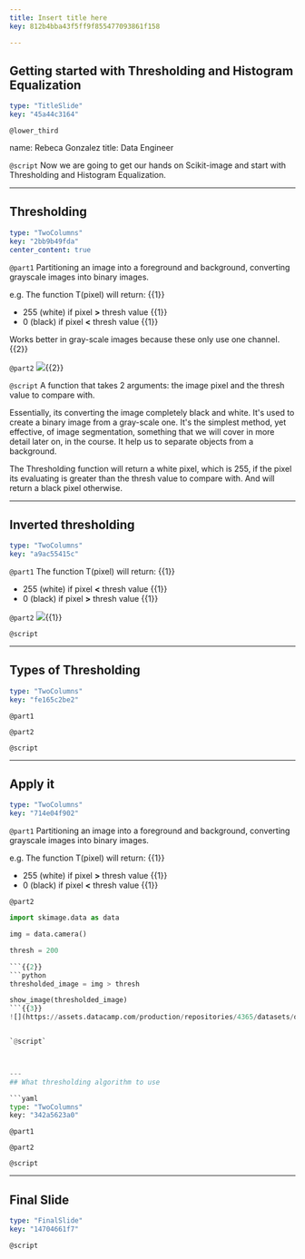 ```yaml
---
title: Insert title here
key: 812b4bba43f5ff9f855477093861f158

---
```

## Getting started with Thresholding and Histogram Equalization

```yaml
type: "TitleSlide"
key: "45a44c3164"
```

`@lower_third`

name: Rebeca Gonzalez
title: Data Engineer


`@script`
Now we are going to get our hands on Scikit-image and start with Thresholding and Histogram Equalization.


---
## Thresholding

```yaml
type: "TwoColumns"
key: "2bb9b49fda"
center_content: true
```

`@part1`
Partitioning an image into a foreground and background, converting grayscale images into binary images.

e.g. The function T(pixel) will return: {{1}}

- 255 (white) if pixel **>** thresh value {{1}}
- 0 (black) if pixel **<** thresh value {{1}}


Works better in gray-scale images because these only use one channel. {{2}}


`@part2`
![](https://assets.datacamp.com/production/repositories/4365/datasets/de9a4ae8aed79a5570320ec2e348b1f3673022e2/camera_thresholding_row.png){{2}}


`@script`
A function that takes 2 arguments: the image pixel and the thresh value to compare with.

Essentially, its converting the image completely black and white. It's used to create a binary image from a gray-scale one. It's the simplest method, yet effective, of image segmentation, something that we will cover in more detail later on, in the course. It help us to separate objects from a background.

The Thresholding function will return a white pixel, which is 255, if the pixel its evaluating is greater than the thresh value to compare with. And will return a black pixel otherwise.


---
## Inverted thresholding

```yaml
type: "TwoColumns"
key: "a9ac55415c"
```

`@part1`
The function T(pixel) will return: {{1}}

- 255 (white) if pixel **<** thresh value {{1}}
- 0 (black) if pixel **>** thresh value {{1}}


`@part2`
![](https://assets.datacamp.com/production/repositories/4365/datasets/e418d89a0a22e0660ac6d7abeca46d18fa81977f/camera_inverted_thresholding.png){{1}}


`@script`



---
## Types of Thresholding

```yaml
type: "TwoColumns"
key: "fe165c2be2"
```

`@part1`



`@part2`



`@script`



---
## Apply it

```yaml
type: "TwoColumns"
key: "714e04f902"
```

`@part1`
Partitioning an image into a foreground and background, converting grayscale images into binary images.

e.g. The function T(pixel) will return: {{1}}

- 255 (white) if pixel **>** thresh value {{1}}
- 0 (black) if pixel **<** thresh value {{1}}


`@part2`
```python
import skimage.data as data

img = data.camera()

thresh = 200

```{{2}}
```python
thresholded_image = img > thresh

show_image(thresholded_image)
```{{3}}
![](https://assets.datacamp.com/production/repositories/4365/datasets/de9a4ae8aed79a5570320ec2e348b1f3673022e2/camera_thresholding_row.png){{3}}


`@script`



---
## What thresholding algorithm to use

```yaml
type: "TwoColumns"
key: "342a5623a0"
```

`@part1`



`@part2`



`@script`



---
## Final Slide

```yaml
type: "FinalSlide"
key: "14704661f7"
```

`@script`


